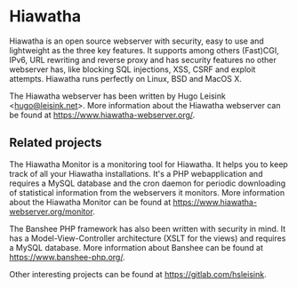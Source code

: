 Hiawatha
========
Hiawatha is an open source webserver with security, easy to use and lightweight as the three key features. It supports among others (Fast)CGI, IPv6, URL rewriting and reverse proxy and has security features no other webserver has, like blocking SQL injections, XSS, CSRF and exploit attempts. Hiawatha runs perfectly on Linux, BSD and MacOS X.

The Hiawatha webserver has been written by Hugo Leisink \<hugo@leisink.net\>. More information about the Hiawatha webserver can be found at https://www.hiawatha-webserver.org/.

Related projects
----------------
The Hiawatha Monitor is a monitoring tool for Hiawatha. It helps you to keep track of all your Hiawatha installations. It's a PHP webapplication and requires a MySQL database and the cron daemon for periodic downloading of statistical information from the webservers it monitors. More information about the Hiawatha Monitor can be found at https://www.hiawatha-webserver.org/monitor.

The Banshee PHP framework has also been written with security in mind. It has a Model-View-Controller architecture (XSLT for the views) and requires a MySQL database. More information about Banshee can be found at https://www.banshee-php.org/.

Other interesting projects can be found at https://gitlab.com/hsleisink.
